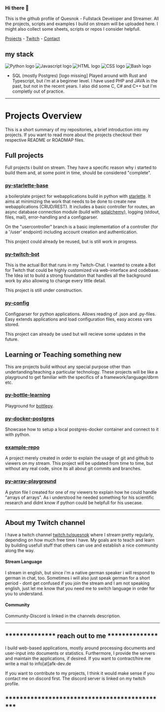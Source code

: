 ### Hi there 👋
This is the github profile of Quesnok  - Fullstack Developer and Streamer.
All the projects, scripts and examples I build on stream will be uploaded here.
I might also collect some sheets, scripts or repos I consider helpfull.

[Projects](https://github.com/CCiwy/CCiwy/blob/main/README.md#projects-overview) - [Twitch](https://github.com/CCiwy/CCiwy/blob/main/README.md#about-my-twitch-channel) - [Contact](https://github.com/CCiwy/CCiwy/blob/main/README.md#-reach-out-to-me-)

## my stack
![Python logo](https://github.com/abrahamcalf/programming-languages-logos/blob/master/src/python/python_32x32.png)
![Javascript logo](https://github.com/abrahamcalf/programming-languages-logos/blob/master/src/javascript/javascript_32x32.png)
![HTML logo](https://github.com/abrahamcalf/programming-languages-logos/blob/master/src/html/html_32x32.png)
![CSS logo](https://github.com/abrahamcalf/programming-languages-logos/blob/master/src/css/css_32x32.png)
![Bash logo](https://github.com/odb/official-bash-logo/blob/master/assets/Logos/Icons/PNG/32x32.png)

+ SQL (mostly Postgres) [logo missing]
Played around with Rust and Typescript, but i'm at a beginner level.
I have used PHP and JAVA in the past, but not in the recent years. I also did some
C, C# and C++ but I'm completly out of practice.
___
# Projects Overview
This is a short summary of my repositories, a brief introduction into my projects.
If you want to read more about the projects checkout their respective README or ROADMAP files.


## Full projects
Full projects i build on stream. They have a specific reason why i started to build them and, at some point in time, should be considered "complete".


### [py-starlette-base](https://github.com/CCiwy/py-starlette-base)
a boilerplate project for webapplications build in python with [starlette](https://github.com/encode/starlette). It aims at minimizing the work that needs to be done to create new webapplications (CRUD/REST).
It includes a basic controller for routes, an async database connection module (build with [sqlalchemy](https://github.com/sqlalchemy/sqlalchemy)), logging (stdout, files, mail), error-handling and a configparser.

On the "usercontroller" branch is a basic implementation of a controller (for a '/user' endpoint) including account creation and authentication.

This project could already be reused, but is still work in progress.

### [py-twitch-bot](https://github.com/CCiwy/py-twitch-bot)
This is the actual Bot that runs in my Twitch-Chat. I wanted to create a Bot for Twitch that could be highly customized via web-interface and codebase. The Idea ist to build a strong foundation that handles all the background work by also allowing to change every little detail. 

This project is still under construction.

### [py-config](https://github.com/CCiwy/py-config)
Configparser for python applications. Allows reading of .json and .py-files.
Easy extends applications and load configuration files, easy access vars stored.


This project can already be used but will recieve some updates in the future.

## Learning or Teaching something new
This are projects build without any special purpose other than undertanding/teaching a particular technology.
These projects will be like a playground to get familiar with the specifics of a framework/language/dbrm etc.


### [py-bottle-learning](https://github.com/CCiwy/py-bottle-learning)
Playground for [bottlepy](https://github.com/bottlepy).


### [py-docker-postgres](https://github.com/CCiwy/py-docker-postgres)
Showcase how to setup a local postgres-docker container and connect to it with python.


### [example-repo](https://github.com/CCiwy/example-repo)
A project merely created in order to explain the usage of git and github to viewers on my stream. This project will be updated from time to time, but without any real code, since its all about git commits and branches.



### [py-array-playground](https://github.com/CCiwy/py-array-playground)
A pyton file I created for one of my viewers to explain how he could handle "arrays of arrays". As i understood he needed something for his scientific research and didnt know if python could be helpfull for his usecase.

___

## About my Twitch channel
I have a twitch channel [twitch.tv/quesnok](https://www.twitch.tv/quesnok) where I stream pretty regularly, depending on how much free time I have.
My goals are to teach and learn by building usefull stuff that others can use and establish a nice community along the way.


#### Stream Language
I stream in english, but since i'm a native german speaker i will respond to german in chat, too. Sometimes i will also just speak german for a short period - dont get confused if you join the stream and I am not speaking english, just let me know that you need me to switch language in order for you to understand.

#### Community
Community-Discord is linked in the channels description.
___

## ************** reach out to me **************
I build web-based applications, mostly around processing documents and user-input into documents or statistics. Furthermore, I provide the servers and maintain the applications, if desired.
If you want to contract/hire me write a mail to info[at]afk-dev.de

If you want to  contribute to my projects, I think it would make sense if you contact me on discord first. The discord server is linked on my twitch profile.
## *********************************************




